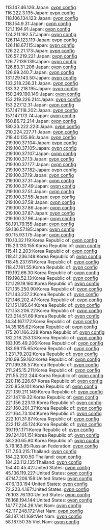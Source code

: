 113.147.46.126:Japan: [ovpn config](vpn/113_147_46_126.ovpn)  
116.222.3.135:Japan: [ovpn config](vpn/116_222_3_135.ovpn)  
118.106.134.123:Japan: [ovpn config](vpn/118_106_134_123.ovpn)  
118.154.9.31:Japan: [ovpn config](vpn/118_154_9_31.ovpn)  
121.1.194.91:Japan: [ovpn config](vpn/121_1_194_91.ovpn)  
124.211.192.57:Japan: [ovpn config](vpn/124_211_192_57.ovpn)  
126.114.123.119:Japan: [ovpn config](vpn/126_114_123_119.ovpn)  
126.118.67.115:Japan: [ovpn config](vpn/126_118_67_115.ovpn)  
126.22.21.173:Japan: [ovpn config](vpn/126_22_21_173.ovpn)  
126.57.219.221:Japan: [ovpn config](vpn/126_57_219_221.ovpn)  
126.77.139.139:Japan: [ovpn config](vpn/126_77_139_139.ovpn)  
126.83.31.206:Japan: [ovpn config](vpn/126_83_31_206.ovpn)  
126.99.240.7:Japan: [ovpn config](vpn/126_99_240_7.ovpn)  
131.129.143.50:Japan: [ovpn config](vpn/131_129_143_50.ovpn)  
133.218.236.31:Japan: [ovpn config](vpn/133_218_236_31.ovpn)  
133.32.218.195:Japan: [ovpn config](vpn/133_32_218_195.ovpn)  
150.249.190.149:Japan: [ovpn config](vpn/150_249_190_149.ovpn)  
153.219.226.214:Japan: [ovpn config](vpn/153_219_226_214.ovpn)  
153.227.12.31:Japan: [ovpn config](vpn/153_227_12_31.ovpn)  
157.147.118.202:Japan: [ovpn config](vpn/157_147_118_202.ovpn)  
157.147.173.74:Japan: [ovpn config](vpn/157_147_173_74.ovpn)  
160.86.72.214:Japan: [ovpn config](vpn/160_86_72_214.ovpn)  
180.33.222.223:Japan: [ovpn config](vpn/180_33_222_223.ovpn)  
210.224.227.71:Japan: [ovpn config](vpn/210_224_227_71.ovpn)  
218.40.135.86:Japan: [ovpn config](vpn/218_40_135_86.ovpn)  
219.100.37.104:Japan: [ovpn config](vpn/219_100_37_104.ovpn)  
219.100.37.105:Japan: [ovpn config](vpn/219_100_37_105.ovpn)  
219.100.37.107:Japan: [ovpn config](vpn/219_100_37_107.ovpn)  
219.100.37.13:Japan: [ovpn config](vpn/219_100_37_13.ovpn)  
219.100.37.177:Japan: [ovpn config](vpn/219_100_37_177.ovpn)  
219.100.37.182:Japan: [ovpn config](vpn/219_100_37_182.ovpn)  
219.100.37.19:Japan: [ovpn config](vpn/219_100_37_19.ovpn)  
219.100.37.31:Japan: [ovpn config](vpn/219_100_37_31.ovpn)  
219.100.37.49:Japan: [ovpn config](vpn/219_100_37_49.ovpn)  
219.100.37.51:Japan: [ovpn config](vpn/219_100_37_51.ovpn)  
219.100.37.55:Japan: [ovpn config](vpn/219_100_37_55.ovpn)  
219.100.37.58:Japan: [ovpn config](vpn/219_100_37_58.ovpn)  
219.100.37.86:Japan: [ovpn config](vpn/219_100_37_86.ovpn)  
219.100.37.87:Japan: [ovpn config](vpn/219_100_37_87.ovpn)  
219.100.37.96:Japan: [ovpn config](vpn/219_100_37_96.ovpn)  
58.191.79.155:Japan: [ovpn config](vpn/58_191_79_155.ovpn)  
59.136.57.185:Japan: [ovpn config](vpn/59_136_57_185.ovpn)  
60.115.93.175:Japan: [ovpn config](vpn/60_115_93_175.ovpn)  
110.10.32.119:Korea Republic of: [ovpn config](vpn/110_10_32_119.ovpn)  
115.23.130.155:Korea Republic of: [ovpn config](vpn/115_23_130_155.ovpn)  
115.41.2.203:Korea Republic of: [ovpn config](vpn/115_41_2_203.ovpn)  
118.41.236.148:Korea Republic of: [ovpn config](vpn/118_41_236_148.ovpn)  
118.45.237.61:Korea Republic of: [ovpn config](vpn/118_45_237_61.ovpn)  
118.47.161.55:Korea Republic of: [ovpn config](vpn/118_47_161_55.ovpn)  
119.192.66.30:Korea Republic of: [ovpn config](vpn/119_192_66_30.ovpn)  
119.198.52.13:Korea Republic of: [ovpn config](vpn/119_198_52_13.ovpn)  
121.129.19.160:Korea Republic of: [ovpn config](vpn/121_129_19_160.ovpn)  
121.135.250.90:Korea Republic of: [ovpn config](vpn/121_135_250_90.ovpn)  
121.143.237.2:Korea Republic of: [ovpn config](vpn/121_143_237_2.ovpn)  
121.146.202.47:Korea Republic of: [ovpn config](vpn/121_146_202_47.ovpn)  
121.151.195.64:Korea Republic of: [ovpn config](vpn/121_151_195_64.ovpn)  
121.153.206.22:Korea Republic of: [ovpn config](vpn/121_153_206_22.ovpn)  
123.214.51.69:Korea Republic of: [ovpn config](vpn/123_214_51_69.ovpn)  
14.34.167.172:Korea Republic of: [ovpn config](vpn/14_34_167_172.ovpn)  
14.35.185.62:Korea Republic of: [ovpn config](vpn/14_35_185_62.ovpn)  
175.201.166.228:Korea Republic of: [ovpn config](vpn/175_201_166_228.ovpn)  
182.218.253.13:Korea Republic of: [ovpn config](vpn/182_218_253_13.ovpn)  
183.105.49.206:Korea Republic of: [ovpn config](vpn/183_105_49_206.ovpn)  
183.99.115.65:Korea Republic of: [ovpn config](vpn/183_99_115_65.ovpn)  
1.231.79.202:Korea Republic of: [ovpn config](vpn/1_231_79_202.ovpn)  
210.99.59.160:Korea Republic of: [ovpn config](vpn/210_99_59_160.ovpn)  
211.199.38.57:Korea Republic of: [ovpn config](vpn/211_199_38_57.ovpn)  
211.245.15.211:Korea Republic of: [ovpn config](vpn/211_245_15_211.ovpn)  
211.55.222.244:Korea Republic of: [ovpn config](vpn/211_55_222_244.ovpn)  
220.116.226.67:Korea Republic of: [ovpn config](vpn/220_116_226_67.ovpn)  
220.85.9.101:Korea Republic of: [ovpn config](vpn/220_85_9_101.ovpn)  
221.139.211.149:Korea Republic of: [ovpn config](vpn/221_139_211_149.ovpn)  
221.147.19.32:Korea Republic of: [ovpn config](vpn/221_147_19_32.ovpn)  
221.156.223.13:Korea Republic of: [ovpn config](vpn/221_156_223_13.ovpn)  
221.160.201.37:Korea Republic of: [ovpn config](vpn/221_160_201_37.ovpn)  
221.164.73.104:Korea Republic of: [ovpn config](vpn/221_164_73_104.ovpn)  
222.101.31.87:Korea Republic of: [ovpn config](vpn/222_101_31_87.ovpn)  
222.112.45.124:Korea Republic of: [ovpn config](vpn/222_112_45_124.ovpn)  
39.119.1.171:Korea Republic of: [ovpn config](vpn/39_119_1_171.ovpn)  
39.124.101.151:Korea Republic of: [ovpn config](vpn/39_124_101_151.ovpn)  
58.230.65.80:Korea Republic of: [ovpn config](vpn/58_230_65_80.ovpn)  
5.79.163.85:Russian Federation: [ovpn config](vpn/5_79_163_85.ovpn)  
171.7.53.215:Thailand: [ovpn config](vpn/171_7_53_215.ovpn)  
184.22.100.50:Thailand: [ovpn config](vpn/184_22_100_50.ovpn)  
184.22.112.135:Thailand: [ovpn config](vpn/184_22_112_135.ovpn)  
154.40.45.42:United States: [ovpn config](vpn/154_40_45_42.ovpn)  
45.136.119.227:United States: [ovpn config](vpn/45_136_119_227.ovpn)  
47.147.206.159:United States: [ovpn config](vpn/47_147_206_159.ovpn)  
47.6.133.194:United States: [ovpn config](vpn/47_6_133_194.ovpn)  
72.223.4.167:United States: [ovpn config](vpn/72_223_4_167.ovpn)  
76.103.76.130:United States: [ovpn config](vpn/76_103_76_130.ovpn)  
76.168.194.144:United States: [ovpn config](vpn/76_168_194_144.ovpn)  
14.177.224.26:Viet Nam: [ovpn config](vpn/14_177_224_26.ovpn)  
42.117.248.172:Viet Nam: [ovpn config](vpn/42_117_248_172.ovpn)  
58.187.141.169:Viet Nam: [ovpn config](vpn/58_187_141_169.ovpn)  
58.187.50.35:Viet Nam: [ovpn config](vpn/58_187_50_35.ovpn)  
